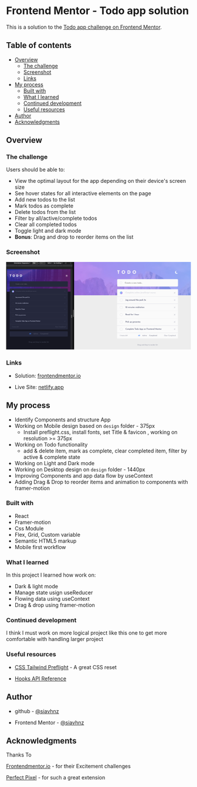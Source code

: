 # Frontend Mentor - Todo app solution

This is a solution to the [Todo app challenge on Frontend Mentor](https://www.frontendmentor.io/challenges/todo-app-Su1_KokOW). 

## Table of contents

- [Overview](#overview)
  - [The challenge](#the-challenge)
  - [Screenshot](#screenshot)
  - [Links](#links)
- [My process](#my-process)
  - [Built with](#built-with)
  - [What I learned](#what-i-learned)
  - [Continued development](#continued-development)
  - [Useful resources](#useful-resources)
- [Author](#author)
- [Acknowledgments](#acknowledgments)

## Overview

### The challenge

Users should be able to:

- View the optimal layout for the app depending on their device's screen size
- See hover states for all interactive elements on the page
- Add new todos to the list
- Mark todos as complete
- Delete todos from the list
- Filter by all/active/complete todos
- Clear all completed todos
- Toggle light and dark mode
- **Bonus**: Drag and drop to reorder items on the list

### Screenshot

![screenshot](./screenshot/Screenshot.png)
 
### Links

- Solution: [frontendmentor.io](https://www.frontendmentor.io/solutions/todo-app-Gpz9xX81l1)

- Live Site: [netlify.app](https://todo-app-xyz.netlify.app)

## My process
  - Identify Components and structure App
  - Working on Mobile design based on `design` folder - 375px
    - Install preflight.css, install fonts, set Title & favicon , working on resolution >= 375px
  - Working on Todo functionality
    - add & delete item, mark as complete, clear completed item, filter by active & complete state
  - Working on Light and Dark mode
  - Working on Desktop design on `design` folder - 1440px
  - Improving Components and app data flow by useContext
  - Adding Drag & Drop to reorder items and animation to components with framer-motion

### Built with
  - React
  - Framer-motion
  - Css Module
  - Flex, Grid, Custom variable
  - Semantic HTML5 markup
  - Mobile first workflow


### What I learned

In this project I learned how work on: 
  - Dark & light mode
  - Manage state usign useReducer
  - Flowing data using useContext
  - Drag & drop using framer-motion

### Continued development

I think I must work on more logical project like this one to get more comfortable 
with handling larger project

### Useful resources

- [CSS Tailwind Preflight](https://tailwindcss.com/docs/preflight) - A great CSS reset

- [Hooks API Reference](https://reactjs.org/docs/hooks-reference.html)

## Author

- github - [@siavhnz](https://www.github.com/siavhnz)

- Frontend Mentor - [@siavhnz](https://www.frontendmentor.io/profile/siavhnz)

## Acknowledgments

Thanks To

[Frontendmentor.io](https://www.frontendmentor.io/challenges) - for their Excitement challenges  

[Perfect Pixel](https://chrome.google.com/webstore/detail/perfectpixel-by-welldonec/dkaagdgjmgdmbnecmcefdhjekcoceebi?hl=en) - for such a great extension



